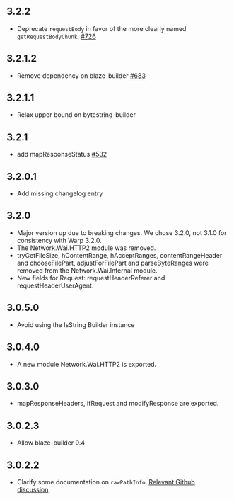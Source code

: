 ## 3.2.2

* Deprecate `requestBody` in favor of the more clearly named `getRequestBodyChunk`. [#726](https://github.com/yesodweb/wai/pull/726)

## 3.2.1.2

* Remove dependency on blaze-builder [#683](https://github.com/yesodweb/wai/pull/683)

## 3.2.1.1

* Relax upper bound on bytestring-builder

## 3.2.1

* add mapResponseStatus [#532](https://github.com/yesodweb/wai/pull/532)

## 3.2.0.1

* Add missing changelog entry

## 3.2.0

* Major version up due to breaking changes. We chose 3.2.0, not 3.1.0
  for consistency with Warp 3.2.0.
* The Network.Wai.HTTP2 module was removed.
* tryGetFileSize, hContentRange, hAcceptRanges, contentRangeHeader and
  chooseFilePart, adjustForFilePart and parseByteRanges were removed
  from the Network.Wai.Internal module.
* New fields for Request:  requestHeaderReferer and requestHeaderUserAgent.

## 3.0.5.0

* Avoid using the IsString Builder instance

## 3.0.4.0

* A new module Network.Wai.HTTP2 is exported.

## 3.0.3.0

* mapResponseHeaders, ifRequest and modifyResponse are exported.

## 3.0.2.3

* Allow blaze-builder 0.4

## 3.0.2.2

* Clarify some documentation on `rawPathInfo`. [Relevant Github
  discussion](https://github.com/yesodweb/wai/issues/325#issuecomment-69896780).
